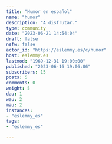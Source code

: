 ```yaml
---
title: "Humor en español" 
name: "humor"
description: "A disfrutar."
type: community
date: "2023-06-21 14:54:04"
draft: false
nsfw: false
actor_id: "https://eslemmy.es/c/humor"
host: eslemmy.es
lastmod: "1969-12-31 19:00:00"
published: "2023-06-16 19:06:06"
subscribers: 15
posts: 5
comments: 0
weight: 5
dau: 1
wau: 2
mau: 2
instances:
- "eslemmy_es"
tags: 
- "eslemmy_es"

---
```

